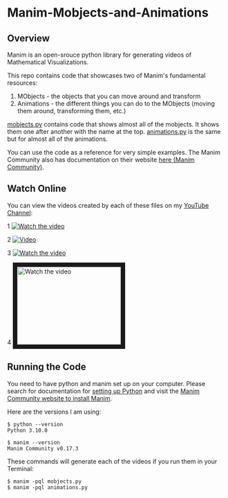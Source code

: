 # Manim-Mobjects-and-Animations

## Overview

Manim is an open-srouce python library for generating videos of Mathematical Visualizations. 

This repo contains code that showcases two of Manim's fundamental resources:
1. MObjects - the objects that you can move around and transform
2. Animations - the different things you can do to the MObjects (moving them around, transforming them, etc.)

[mobjects.py](./mobjects.py) contains code that shows almost all of the mobjects. It shows them one after another with the name at the top. [animations.py](./animations.py) is the same but for almost all of the animations. 

You can use the code as a reference for very simple examples. The Manim Community also has documentation on their website [here (Manim Community)](https://docs.manim.community/en/stable/reference.html). 


## Watch Online

You can view the videos created by each of these files on my [YouTube Channel](https://www.youtube.com/channel/UC3xlS5T2M6we94bCsYneNXA): 

1
[![Watch the video](https://www.youtube.com/watch?v=bCsk6hnMO5w/default.jpg)](https://www.youtube.com/watch?v=bCsk6hnMO5w)

2
[![Video](https://www.youtube.com/watch?v=5qj3b7DY5oA/maxresdefault.jpg)](https://www.youtube.com/watch?v=5qj3b7DY5oA)

3
[![Watch the video](https://img.youtube.com/vi/bCsk6hnMO5w/default.jpg)](https://youtu.be/bCsk6hnMO5w)

4
<a href="http://www.youtube.com/watch?feature=player_embedded&v=bCsk6hnMO5w" target="_blank">
 <img src="http://img.youtube.com/vi/bCsk6hnMO5w/mqdefault.jpg" alt="Watch the video" width="240" height="180" border="10" />
</a>


## Running the Code
You need to have python and manim set up on your computer. Please search for documentation for [setting up Python](https://www.youtube.com/watch?v=M323OL6K5vs) and visit the [Manim Community website to install Manim](https://docs.manim.community/en/stable/installation.html).  

Here are the versions I am using:  
```
$ python --version
Python 3.10.0

$ manim --version
Manim Community v0.17.3
```

These commands will generate each of the videos if you run them in your Terminal:  
```
$ manim -pql mobjects.py
$ manim -pql animations.py
```
